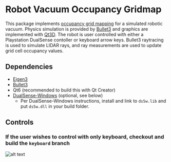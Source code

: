 # Robot Vacuum Occupancy Gridmap

This package implements [occupancy grid mapping](https://www.researchgate.net/profile/Luiz-Goncalves-4/publication/261174154_Probabilistic_robotic_grid_mapping_based_on_occupancy_and_elevation_information/links/57da887008ae72d72ea33dd3/Probabilistic-robotic-grid-mapping-based-on-occupancy-and-elevation-information.pdf) for a simulated robotic vacuum. Physics simulation is provided by [Bullet3](https://github.com/bulletphysics/bullet3) and graphics are implemented with [Qt3D](https://doc.qt.io/qt-6/qt3d-index.html). The robot is user controlled with either a Playstation DualSense contoller or keyboard arrow keys. Bullet3 raytracing is used to simulate LIDAR rays, and ray measurements are used to update grid cell occupancy values.

## Dependencies
* [Eigen3](https://eigen.tuxfamily.org/dox/group__TutorialMatrixClass.html)
* [Bullet3](https://github.com/bulletphysics/bullet3)
* Qt6 (recommended to build this with Qt Creator)
* [DualSense-Windows](https://github.com/Ohjurot/DualSense-Windows) (optional, see below)
  * Per DualSense-Windows instructions, install and link to `ds5w.lib` and put `ds5w.dll` in your build folder.
  
## Controls
### If the user wishes to control with only keyboard, checkout and build the `keyboard` branch
![alt text](http://url/to/img.png)
